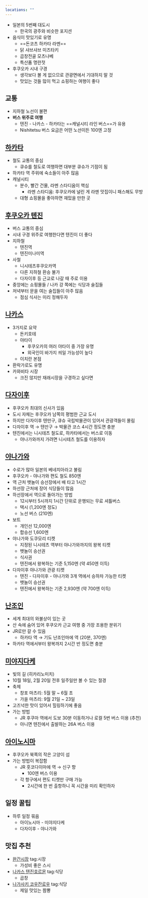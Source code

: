```yaml
---
locations: ""
---
```

- 일본의 5번째 대도시
	- 한국의 광주와 비슷한 포지션
- 음식이 맛있기로 유명
	- ==돈코츠 하카타 라멘==
	- 닭 샤브샤브 미즈타키
	- 곱창전골 모츠나베
	- 특산품 명란젓
- 후쿠오카 시내 구경
	- 생각보다 볼 게 없으므로 관광면에서 기대하지 말 것
	- 맛있는 것들 많이 먹고 쇼핑하는 여행이 좋다

## 교통
- 지하철 노선이 불편
- **버스 위주로 여행**
	- 텐진 - 나카스 - 하카타는 ==캐널시티 라인 버스==가 유용
	- Nishitetsu 버스 요금은 어떤 노선이든 100엔 고정

## [하카타](geo:33.5897275,130.4207274)
- 철도 교통의 중심
	- 큐슈를 철도로 여행하면 대부분 큐슈가 기점이 됨
- 하카타 역 주위에 숙소들이 아주 많음
- 캐널시티
	- 분수, 빨간 건물, 라멘 스타디움이 핵심
		- 라멘 스타디움: 후쿠오카에 널린 게 라멘 맛집이니 패스해도 무방
	- 대형 쇼핑몰을 좋아하면 재밌을 만한 곳

## [후쿠오카 텐진](geo:33.589986,130.399501)
- 버스 교통의 중심
- 시내 구경 위주로 여행한다면 텐진이 더 좋다
- 지하철
	- 텐진역
	- 텐진미나미역
- 사철
	- 니시테츠후쿠오카역
	- 다른 지하철 환승 불가
	- 다자이후 등 근교로 나갈 때 주로 이용
- 중앙에는 쇼핑몰들 / 나카 강 쪽에는 식당과 술집들
- 저녁부터 문을 여는 술집들이 아주 많음
	- 점심 식사는 미리 정해두자

## [나카스](geo:33.5929669,130.4064173)
- 3가지로 요약
	- 돈키호테
	- 야타이
		- 후쿠오카의 여러 야타이 중 가장 유명
		- 외국인이 바가지 씌일 가능성이 높다
	- 이치란 본점
- 환락가로도 유명
- 카와비타 시장
	- 크진 않지만 재래시장을 구경하고 싶다면

## [다자이후](geo:33.5335694,130.529246)
- 후쿠오카 최대의 신사가 있음
- 도시 자체는 후쿠오카 남쪽의 평범한 근교 도시
- 하지만 다자이후 텐만구, 큐슈 국립박물관이 있어서 관광객들이 몰림
- 다자이후 역 → 텐만구 → 박물관 코스 4시간 정도면 충분
- 텐진에서는 니시테츠 철도로, 하카타에서는 버스로 이동
	- 야나가와까지 가려면 니시테츠 철도를 이용하자

## [야나가와](geo:33.1631009,130.4058124)
- 수로가 많아 일본의 베네치아라고 불림
- 후쿠오카 - 야나가와 편도 철도 850엔
- 역 근처 뱃놀이 승선장에서 배 타고 1시간
- 하선장 근처에 장어 식당들이 많음
- 하선장에서 역으로 돌아가는 방법
	- 12시부터 5시까지 1시간 단위로 운행되는 무료 셔틀버스
	- 택시 (1,200엔 정도)
	- 노선 버스 (210엔)
- 보트
	- 개인선 12,000엔
	- 합승선 1,600엔
- 야나가와 도쿠모리 티켓
	- 지정된 니시테츠 역부터 야나가와까지의 왕복 티켓
	- 뱃놀이 승선권
	- 식사권
	- 텐진에서 왕복하는 기준 5,150엔 (약 450엔 이득)
- 다자이후 야나가와 관광 티켓
	- 텐진 - 다자이후 - 야나가와 3개 역에서 승하차 가능한 티켓
	- 뱃놀이 승선권
	- 텐진에서 왕복하는 기준 2,930엔 (약 700엔 이득)

## [난조인](geo:33.619838,130.5729783)
- 세계 최대의 와불상이 있는 곳
- 산 속에 숨어 있어 후쿠오카 근교 여행 중 가장 조용한 분위기
- JR로만 갈 수 있음
	- 하카타 역 → 기도 난조인마에 역 (20분, 370엔)
- 하카타 역에서부터 왕복까지 2시간 반 정도면 충분

## [미야지다케](geo:33.7799141,130.4862328)
- 빛의 길 (히카리노미치)
- 10월 18일, 2월 20일 전후 일주일만 볼 수 있는 절경
- 축제
	- 창포 마츠리: 5월 말 ~ 6월 초
	- 가을 마츠리: 9월 21일 ~ 23일
- 고즈넉한 맛이 있어서 힐링하기에 좋음
- 가는 방법
	- JR 후쿠마 역에서 도보 30분 이동하거나 로컬 5번 버스 이용 (추천)
	- 아니면 텐진에서 출발하는 26A 버스 이용

## [아이노시마](geo:33.7628296,130.3688173)
- 후쿠오카 북쪽의 작은 고양이 섬
- 가는 방법이 복잡함
	- JR 훗코다이마에 역 → 신구 항
		- 100엔 버스 이용
	- 각 항구에서 편도 티켓만 구매 가능
		- 2시간에 한 번 출항하니 꼭 시간을 미리 확인하자

## 일정 꿀팁
- 하루 일정 묶음
	- 아이노시마 - 미야지다케
	- 다자이후 - 야나가와

## 맛집 추천
- [완간시장](geo:33.6035833,130.399) tag:시장 
	- 가성비 좋은 스시
- [나카스 텐진호르몬](geo:33.5938619,130.4057187) tag:식당
	- 곱창
- [나가사키 코우잔로우](geo:32.741209,129.8757919) tag:식당 
	- 제일 맛있는 짬뽕